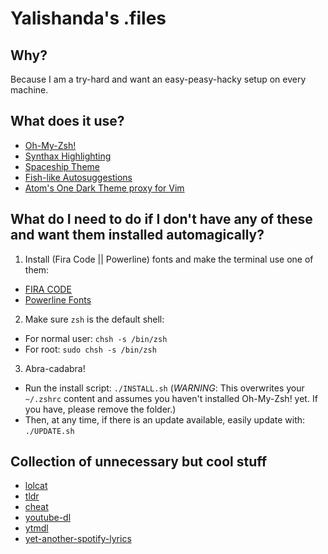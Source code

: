 # Yalishanda's .files

## Why?
Because I am a try-hard and want an easy-peasy-hacky setup on every machine.

## What does it use?
- [Oh-My-Zsh!](https://github.com/robbyrussell/oh-my-zsh)
- [Synthax Highlighting](https://github.com/zsh-users/zsh-syntax-highlighting)
- [Spaceship Theme](https://github.com/denysdovhan/spaceship-prompt)
- [Fish-like Autosuggestions](https://github.com/zsh-users/zsh-autosuggestions)
- [Atom's One Dark Theme proxy for Vim](https://github.com/joshdick/onedark.vim)

## What do I need to do if I don't have any of these and want them installed automagically?
1. Install (Fira Code || Powerline) fonts and make the terminal use one of them:
- [FIRA CODE](https://github.com/tonsky/FiraCode)
- [Powerline Fonts](https://github.com/powerline/fonts/tree/master/SourceCodePro)

2. Make sure `zsh` is the default shell:
- For normal user: `chsh -s /bin/zsh`
- For root: `sudo chsh -s /bin/zsh`

3. Abra-cadabra!
- Run the install script:
`./INSTALL.sh` (*WARNING*: This overwrites your `~/.zshrc` content and assumes you haven't installed Oh-My-Zsh! yet. If you have, please remove the folder.)
- Then, at any time, if there is an update available, easily update with:
`./UPDATE.sh`

## Collection of unnecessary but cool stuff
- [lolcat](https://github.com/busyloop/lolcat)
- [tldr](https://github.com/tldr-pages/tldr)
- [cheat](https://github.com/cheat/cheat)
- [youtube-dl](https://github.com/ytdl-org/youtube-dl)
- [ytmdl](https://github.com/deepjyoti30/ytmdl)
- [yet-another-spotify-lyrics](https://github.com/goktug97/yet-another-spotify-lyrics)
